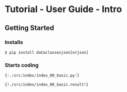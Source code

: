 # Tutorial - User Guide - Intro

## Getting Started

### Installs

```
$ pip install dataclassesjson[orjson]
```

### Starts coding


```python
{!./src/index/index_00_basic.py!}
```

```
{!./src/index/index_00_basic.result!}
```
